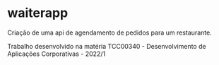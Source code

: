 # waiterapp
Criação de uma api de agendamento de pedidos para um restaurante.

Trabalho desenvolvido na matéria TCC00340 - Desenvolvimento de Aplicações Corporativas - 2022/1
